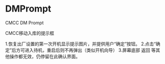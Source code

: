 # DMPrompt
CMCC DM Prompt

CMCC移动入库的提示框

1.恢复出厂设置的第一次开机显示提示图片，并提供用户“确定”按钮。
2.点击“确定”后方可进入待机，重启后则不再弹出（类似开机向导）
3.屏幕底部 返回 等其他操作都无效，仍停留在此确认界面。

